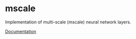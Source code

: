 # mscale

Implementation of multi-scale (mscale) neural network layers.

[Documentation](https://mscale.readthedocs.io/en/latest/index.html)


